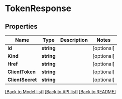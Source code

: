 # TokenResponse

## Properties

Name | Type | Description | Notes
------------ | ------------- | ------------- | -------------
**Id** | **string** |  | [optional] 
**Kind** | **string** |  | [optional] 
**Href** | **string** |  | [optional] 
**ClientToken** | **string** |  | [optional] 
**ClientSecret** | **string** |  | [optional] 

[[Back to Model list]](../README.md#documentation-for-models) [[Back to API list]](../README.md#documentation-for-api-endpoints) [[Back to README]](../README.md)


